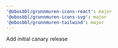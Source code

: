 ```yaml
---
'@obosbbl/grunnmuren-icons-react': major
'@obosbbl/grunnmuren-icons-svg': major
'@obosbbl/grunnmuren-tailwind': major
---
```


Add initial canary release

